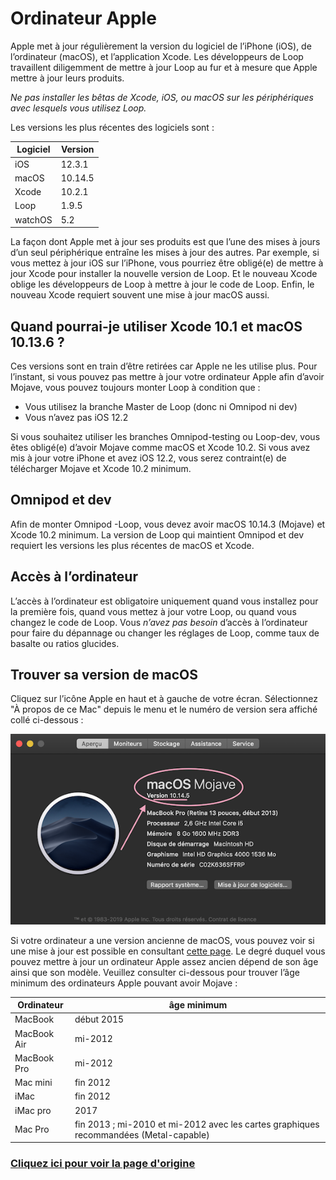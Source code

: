 # Ordinateur Apple
Apple met à jour régulièrement la version du logiciel de l’iPhone (iOS), de l’ordinateur (macOS), et l’application Xcode. Les développeurs de Loop travaillent diligemment de mettre à jour Loop au fur et à mesure que Apple mettre à jour leurs produits.

*Ne pas installer les bêtas de Xcode, iOS, ou macOS sur les périphériques avec lesquels vous utilisez Loop.*

Les versions les plus récentes des logiciels sont :

| Logiciel | Version |
| --- | --- |
| iOS | 12.3.1 |
| macOS | 10.14.5 |
| Xcode | 10.2.1 |
| Loop | 1.9.5 |
| watchOS | 5.2 |

La façon dont Apple met à jour ses produits est que l’une des mises à jours d’un seul périphérique entraîne les mises à jour des autres. Par exemple, si vous mettez à jour iOS sur l’iPhone, vous pourriez être obligé(e) de mettre à jour Xcode pour installer la nouvelle version de Loop. Et le nouveau Xcode oblige les développeurs de Loop à mettre à jour le code de Loop. Enfin, le nouveau Xcode requiert souvent une mise à jour macOS aussi.

## Quand pourrai-je utiliser Xcode 10.1 et macOS 10.13.6 ?
Ces versions sont en train d’être retirées car Apple ne les utilise plus. Pour l’instant, si vous pouvez pas mettre à jour votre ordinateur Apple afin d’avoir Mojave, vous pouvez toujours monter Loop à condition que :

* Vous utilisez la branche Master de Loop (donc ni Omnipod ni dev)
* Vous n’avez pas iOS 12.2

Si vous souhaitez utiliser les branches Omnipod-testing ou Loop-dev, vous êtes obligé(e) d’avoir Mojave comme macOS et Xcode 10.2. Si vous avez mis à jour votre iPhone et avez  iOS 12.2, vous serez contraint(e) de télécharger Mojave et Xcode 10.2 minimum.

## Omnipod et dev
Afin de monter Omnipod -Loop, vous devez avoir macOS 10.14.3 (Mojave) et Xcode 10.2 minimum. La version de Loop qui maintient Omnipod et dev requiert les versions les plus récentes de macOS et Xcode. 

## Accès à l’ordinateur
L’accès à l’ordinateur est obligatoire uniquement quand vous installez pour la première fois, quand vous mettez à jour votre Loop, ou quand vous changez le code de Loop. Vous *n’avez pas besoin* d’accès à l’ordinateur pour faire du dépannage ou changer les réglages de Loop, comme taux de basalte ou ratios glucides.

## Trouver sa version de macOS
Cliquez sur l’icône Apple en haut et à gauche de votre écran. Sélectionnez "À propos de ce Mac" depuis le menu et le numéro de version sera affiché collé ci-dessous :

![macos](img/macos.png)

Si votre ordinateur a une version ancienne de macOS, vous pouvez voir si une mise à jour est possible en consultant [cette page](http://www.apple.com/macos/how-to-upgrade/#hardware-requirements). Le degré duquel vous pouvez mettre à jour un ordinateur Apple assez ancien dépend de son âge ainsi que son modèle. Veuillez consulter ci-dessous pour trouver l’âge minimum des ordinateurs Apple pouvant avoir Mojave :

| Ordinateur |  âge minimum |
| --- | --- |
| MacBook | début 2015 |
| MacBook Air | mi-2012 |
| MacBook Pro | mi-2012 |
| Mac mini | fin 2012 |
| iMac | fin 2012 |
| iMac pro | 2017 |
| Mac Pro | fin 2013 ; mi-2010 et mi-2012 avec les cartes graphiques recommandées (Metal-capable) |

### [Cliquez ici pour voir la page d'origine](https://loopkit.github.io/loopdocs/setup/requirements/computer/)

